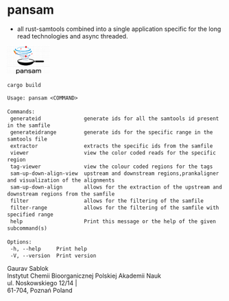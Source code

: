 # pansam

 - all rust-samtools combined into a single application specific for the long read technologies and async threaded.

 <img src="https://github.com/IBCHgenomic/pansam/blob/main/pansam.png" width="100" />


 ```
 cargo build
 ```
 
 ```
 Usage: pansam <COMMAND>

 Commands:
  generateid              generate ids for all the samtools id present in the samfile
  generateidrange         generate ids for the specific range in the samtools file
  extractor               extracts the specific ids from the samfile
  viewer                  view the color coded reads for the specific region
  tag-viewer              view the colour coded regions for the tags
  sam-up-down-align-view  upstream and downstream regions,prankaligner and visualization of the alignments
  sam-up-down-align       allows for the extraction of the upstream and downstream regions from the samfile
  filter                  allows for the filtering of the samfile
  filter-range            allows for the filtering of the samfile with specified range
  help                    Print this message or the help of the given subcommand(s)

 Options:
  -h, --help     Print help
  -V, --version  Print version
 ``` 

Gaurav Sablok \
Instytut Chemii Bioorganicznej Polskiej Akademii Nauk \
ul. Noskowskiego 12/14 | \
61-704, Poznań Poland
